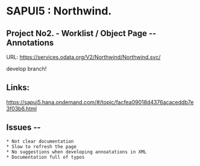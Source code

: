 # SAPUI5 : Northwind. 

## Project No2. - Worklist / Object Page -- Annotations 

URL: https://services.odata.org/V2/Northwind/Northwind.svc/ 

develop branch! 

## Links: 
https://sapui5.hana.ondemand.com/#/topic/facfea09018d4376acaceddb7e3f03b6.html


## Issues -- 
	* Not clear documentation 
	* Slow to refresh the page
	* No suggestions when developing annoatations in XML 
	* Documentation full of typos 
